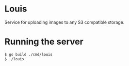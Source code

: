 # Louis

Service for uploading images to any S3 compatible storage.

# Running the server
```bash
$ go build ./cmd/louis
$ ./louis
```